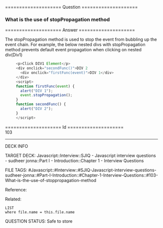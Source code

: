 ==================== Question ====================  

### What is the use of stopPropagation method  

==================== Answer ====================  

The stopPropagation method is used to stop the event from bubbling up the event
chain. For example, the below nested divs with stopPropagation method prevents
default event propagation when clicking on nested div(Div1)

```javascript
     <p>Click DIV1 Element</p>
     <div onclick="secondFunc()">DIV 2
       <div onclick="firstFunc(event)">DIV 1</div>
     </div>
     <script>
     function firstFunc(event) {
       alert("DIV 1");
       event.stopPropagation();
     }
     function secondFunc() {
       alert("DIV 2");
     }
     </script>
```

==================== Id ====================  
103
<!--ID: 1707879852443-->

---

DECK INFO

TARGET DECK: Javascript::Interview::SJIQ - Javascript interview questions - sudheer jonna::Part I - Introduction::Chapter 1 - Interview Questions

FILE TAGS: #Javascript::#Interview::#SJIQ-Javascript-interview-questions-sudheer-jonna::#Part-I-Introduction::#Chapter-1-Interview-Questions::#103-What-is-the-use-of-stoppropagation-method

Reference:

Related:

```dataview
LIST
where file.name = this.file.name
```
QUESTION STATUS: Safe to store
